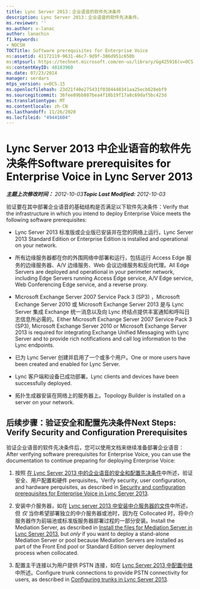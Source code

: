 ```yaml
---
title: Lync Server 2013：企业语音的软件先决条件
description: Lync Server 2013：企业语音的软件先决条件。
ms.reviewer: ''
ms.author: v-lanac
author: lanachin
f1.keywords:
- NOCSH
TOCTitle: Software prerequisites for Enterprise Voice
ms:assetid: 41172119-9631-46c7-9d9f-386d951c650b
ms:mtpsurl: https://technet.microsoft.com/en-us/library/Gg425916(v=OCS.15)
ms:contentKeyID: 48183960
ms.date: 07/23/2014
manager: serdars
mtps_version: v=OCS.15
ms.openlocfilehash: 23d21f40e275431f0384448341aa25ecb628ebf9
ms.sourcegitcommit: 36fee89bb887bea4f18b19f17a8c69daf5bc423d
ms.translationtype: MT
ms.contentlocale: zh-CN
ms.lasthandoff: 11/26/2020
ms.locfileid: "49441604"
---
```

# <a name="software-prerequisites-for-enterprise-voice-in-lync-server-2013"></a><span data-ttu-id="8a6ec-103">Lync Server 2013 中企业语音的软件先决条件</span><span class="sxs-lookup"><span data-stu-id="8a6ec-103">Software prerequisites for Enterprise Voice in Lync Server 2013</span></span>

<div data-xmlns="http://www.w3.org/1999/xhtml">

<div class="topic" data-xmlns="http://www.w3.org/1999/xhtml" data-msxsl="urn:schemas-microsoft-com:xslt" data-cs="https://msdn.microsoft.com/">

<div data-asp="https://msdn2.microsoft.com/asp">



</div>

<div id="mainSection">

<div id="mainBody"><span data-ttu-id="8a6ec-104">

<span> </span></span><span class="sxs-lookup"><span data-stu-id="8a6ec-104">

<span> </span></span></span>

<span data-ttu-id="8a6ec-105">_**主题上次修改时间：** 2012-10-03_</span><span class="sxs-lookup"><span data-stu-id="8a6ec-105">_**Topic Last Modified:** 2012-10-03_</span></span>

<span data-ttu-id="8a6ec-106">验证要在其中部署企业语音的基础结构是否满足以下软件先决条件：</span><span class="sxs-lookup"><span data-stu-id="8a6ec-106">Verify that the infrastructure in which you intend to deploy Enterprise Voice meets the following software prerequisites:</span></span>

  - <span data-ttu-id="8a6ec-107">Lync Server 2013 标准版或企业版已安装并在您的网络上运行。</span><span class="sxs-lookup"><span data-stu-id="8a6ec-107">Lync Server 2013 Standard Edition or Enterprise Edition is installed and operational on your network.</span></span>

  - <span data-ttu-id="8a6ec-108">所有边缘服务器都在你的外围网络中部署和运行，包括运行 Access Edge 服务的边缘服务器、A/V 边缘服务、Web 会议边缘服务和反向代理。</span><span class="sxs-lookup"><span data-stu-id="8a6ec-108">All Edge Servers are deployed and operational in your perimeter network, including Edge Servers running Access Edge service, A/V Edge service, Web Conferencing Edge service, and a reverse proxy.</span></span>

  - <span data-ttu-id="8a6ec-109">Microsoft Exchange Server 2007 Service Pack 3 (SP3) ，Microsoft Exchange Server 2010 或 Microsoft Exchange Server 2013 是与 Lync Server 集成 Exchange 统一消息以及向 Lync 终结点提供丰富通知和呼叫日志信息所必需的。</span><span class="sxs-lookup"><span data-stu-id="8a6ec-109">Either Microsoft Exchange Server 2007 Service Pack 3 (SP3), Microsoft Exchange Server 2010 or Microsoft Exchange Server 2013 is required for integrating Exchange Unified Messaging with Lync Server and to provide rich notifications and call log information to the Lync endpoints.</span></span>

  - <span data-ttu-id="8a6ec-110">已为 Lync Server 创建并启用了一个或多个用户。</span><span class="sxs-lookup"><span data-stu-id="8a6ec-110">One or more users have been created and enabled for Lync Server.</span></span>

  - <span data-ttu-id="8a6ec-111">Lync 客户端和设备已成功部署。</span><span class="sxs-lookup"><span data-stu-id="8a6ec-111">Lync clients and devices have been successfully deployed.</span></span>

  - <span data-ttu-id="8a6ec-112">拓扑生成器安装在网络上的服务器上。</span><span class="sxs-lookup"><span data-stu-id="8a6ec-112">Topology Builder is installed on a server on your network.</span></span>

<div>

## <a name="next-steps-verify-security-and-configuration-prerequisites"></a><span data-ttu-id="8a6ec-113">后续步骤：验证安全和配置先决条件</span><span class="sxs-lookup"><span data-stu-id="8a6ec-113">Next Steps: Verify Security and Configuration Prerequisites</span></span>

<span data-ttu-id="8a6ec-114">验证企业语音的软件先决条件后，您可以使用文档来继续准备部署企业语音：</span><span class="sxs-lookup"><span data-stu-id="8a6ec-114">After verifying software prerequisites for Enterprise Voice, you can use the documentation to continue preparing for deploying Enterprise Voice:</span></span>

1.  <span data-ttu-id="8a6ec-115">按照 [在 Lync Server 2013 中的企业语音的安全和配置先决条件](lync-server-2013-security-and-configuration-prerequisites-for-enterprise-voice.md)中所述，验证安全、用户配置和硬件 perquisites。</span><span class="sxs-lookup"><span data-stu-id="8a6ec-115">Verify security, user configuration, and hardware perquisites, as described in [Security and configuration prerequisites for Enterprise Voice in Lync Server 2013](lync-server-2013-security-and-configuration-prerequisites-for-enterprise-voice.md).</span></span>

2.  <span data-ttu-id="8a6ec-116">安装中介服务器，如在 [Lync server 2013 中安装中介服务器的文件](lync-server-2013-install-the-files-for-mediation-server.md)中所述，但 *仅* 当你希望部署独立的中介服务器或池时，因为在 Collocated 时，将中介服务器作为前端池或标准版服务器部署过程的一部分安装。</span><span class="sxs-lookup"><span data-stu-id="8a6ec-116">Install the Mediation Server, as described in [Install the files for Mediation Server in Lync Server 2013](lync-server-2013-install-the-files-for-mediation-server.md), but *only* if you want to deploy a stand-alone Mediation Server or pool because Mediation Servers are installed as part of the Front End pool or Standard Edition server deployment process when collocated.</span></span>

3.  <span data-ttu-id="8a6ec-117">配置主干连接以为用户提供 PSTN 连接，如在 [Lync Server 2013 中配置中继](lync-server-2013-configuring-trunks.md)中所述。</span><span class="sxs-lookup"><span data-stu-id="8a6ec-117">Configure trunk connections to provide PSTN connectivity for users, as described in [Configuring trunks in Lync Server 2013](lync-server-2013-configuring-trunks.md).</span></span>

<span data-ttu-id="8a6ec-118"></div>

</div>

<span> </span>

</div>

</div>

</span><span class="sxs-lookup"><span data-stu-id="8a6ec-118"></div>

</div>

<span> </span>

</div>

</div>

</span></span></div>

